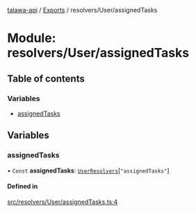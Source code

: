[talawa-api](../README.md) / [Exports](../modules.md) / resolvers/User/assignedTasks

# Module: resolvers/User/assignedTasks

## Table of contents

### Variables

- [assignedTasks](resolvers_User_assignedTasks.md#assignedtasks)

## Variables

### assignedTasks

• `Const` **assignedTasks**: [`UserResolvers`](types_generatedGraphQLTypes.md#userresolvers)[``"assignedTasks"``]

#### Defined in

[src/resolvers/User/assignedTasks.ts:4](https://github.com/Veer0x1/talawa-api/blob/4ede423/src/resolvers/User/assignedTasks.ts#L4)
